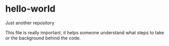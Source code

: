 # hello-world
Just another repository

This file is really important, it helps someone understand what steps to take or the background behind the code. 
